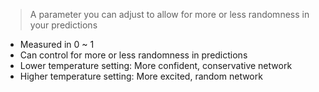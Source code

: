 
>A parameter you can adjust to allow for more or less randomness in your predictions

- Measured in 0 ~ 1
- Can control for more or less randomness in predictions
- Lower temperature setting: More confident, conservative network
- Higher temperature setting: More excited, random network

